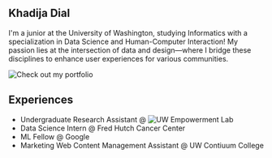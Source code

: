 ## Khadija Dial

I'm a junior at the University of Washington, studying Informatics with a specialization in Data Science and Human-Computer Interaction! My passion lies at the intersection of data and design—where I bridge these disciplines to enhance user experiences for various communities.

![Check out my portfolio](https://khadijadial.framer.website/)

## Experiences
- Undergraduate Research Assistant @ ![UW Empowerment Lab](https://www.userempowerment.org/)
- Data Science Intern @ Fred Hutch Cancer Center
- ML Fellow @ Google
- Marketing Web Content Management Assistant @  UW Contiuum College
